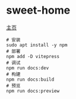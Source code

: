 # sweet-home

[主页](https://mengxiaocheng520.github.io/sweet-home/)

```shell
# 安装
sudo apt install -y npm
# 部署
npm add -D vitepress
# 调试
npm run docs:dev
# 构建
npm run docs:build
# 预览
npm run docs:preview
```